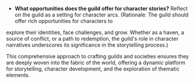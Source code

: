 - **What opportunities does the guild offer for character stories?** Reflect on the guild as a setting for character arcs. (Rationale: The guild should offer rich opportunities for characters to

 explore their identities, face challenges, and grow. Whether as a haven, a source of conflict, or a path to redemption, the guild's role in character narratives underscores its significance in the storytelling process.)

This comprehensive approach to crafting guilds and societies ensures they are deeply woven into the fabric of the world, offering a dynamic platform for storytelling, character development, and the exploration of thematic elements.

